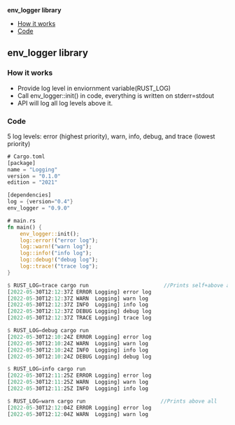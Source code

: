 **env_logger library**
- [How it works](#hw1)
- [Code](#co1)


## env_logger library
<a name=hw1></a>
### How it works
- Provide log level in enviornment variable(RUST_LOG)
- Call env_logger::init() in code, everything is written on stderr=stdout
- API will log all log levels above it.

<a name=co1></a>
### Code
5 log levels: error (highest priority), warn, info, debug, and trace (lowest priority)
```rs
# Cargo.toml
[package]
name = "Logging"
version = "0.1.0"
edition = "2021"

[dependencies]
log = {version="0.4"}
env_logger = "0.9.0"

# main.rs
fn main() {
    env_logger::init();
    log::error!("error log");
    log::warn!("warn log");
    log::info!("info log");
    log::debug!("debug log");
    log::trace!("trace log");
}

$ RUST_LOG=trace cargo run                        //Prints self+above all
[2022-05-30T12:12:37Z ERROR Logging] error log
[2022-05-30T12:12:37Z WARN  Logging] warn log
[2022-05-30T12:12:37Z INFO  Logging] info log
[2022-05-30T12:12:37Z DEBUG Logging] debug log
[2022-05-30T12:12:37Z TRACE Logging] trace log

$ RUST_LOG=debug cargo run                        
[2022-05-30T12:10:24Z ERROR Logging] error log
[2022-05-30T12:10:24Z WARN  Logging] warn log
[2022-05-30T12:10:24Z INFO  Logging] info log
[2022-05-30T12:10:24Z DEBUG Logging] debug log

$ RUST_LOG=info cargo run                        
[2022-05-30T12:11:25Z ERROR Logging] error log
[2022-05-30T12:11:25Z WARN  Logging] warn log
[2022-05-30T12:11:25Z INFO  Logging] info log

$ RUST_LOG=warn cargo run                        //Prints above all
[2022-05-30T12:12:04Z ERROR Logging] error log
[2022-05-30T12:12:04Z WARN  Logging] warn log

```
